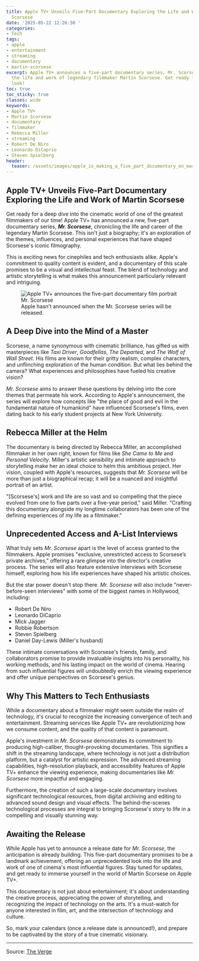 ```yaml
---
title: Apple TV+ Unveils Five-Part Documentary Exploring the Life and Work of Martin
  Scorsese
date: '2025-05-22 12:26:30 '
categories:
- Tech
tags:
- apple
- entertainment
- streaming
- documentary
- martin-scorsese
excerpt: Apple TV+ announces a five-part documentary series, Mr. Scorsese, exploring
  the life and work of legendary filmmaker Martin Scorsese. Get ready for an in-depth
  look!
toc: true
toc_sticky: true
classes: wide
keywords:
- Apple TV+
- Martin Scorsese
- documentary
- filmmaker
- Rebecca Miller
- streaming
- Robert De Niro
- Leonardo DiCaprio
- Steven Spielberg
header:
  teaser: /assets/images/apple_is_making_a_five_part_documentary_on_martin__20250522122630.jpg
---
```


## Apple TV+ Unveils Five-Part Documentary Exploring the Life and Work of Martin Scorsese

Get ready for a deep dive into the cinematic world of one of the greatest filmmakers of our time! Apple TV+ has announced a new, five-part documentary series, ***Mr. Scorsese***, chronicling the life and career of the legendary Martin Scorsese. This isn't just a biography; it's an exploration of the themes, influences, and personal experiences that have shaped Scorsese's iconic filmography.

This is exciting news for cinephiles and tech enthusiasts alike. Apple's commitment to quality content is evident, and a documentary of this scale promises to be a visual and intellectual feast. The blend of technology and artistic storytelling is what makes this announcement particularly relevant and intriguing.

<figure>

<img alt="Apple TV+ announces the five-part documentary film portrait Mr. Scorsese" src="https://platform.theverge.com/wp-content/uploads/sites/2/2025/05/052125_apple_tv_announces_the_five_part_documentary_film_portrait_mr_scorsese_Big_Image_01_big_image_post.jpg?quality=90&strip=all&crop=0,0,100,100" />
	<figcaption>Apple hasn’t announced when the Mr. Scorsese series will be released.</figcaption>
</figure>

## A Deep Dive into the Mind of a Master

Scorsese, a name synonymous with cinematic brilliance, has gifted us with masterpieces like *Taxi Driver*, *Goodfellas*, *The Departed*, and *The Wolf of Wall Street*. His films are known for their gritty realism, complex characters, and unflinching exploration of the human condition. But what lies behind the camera? What experiences and philosophies have fueled his creative vision?

*Mr. Scorsese* aims to answer these questions by delving into the core themes that permeate his work. According to Apple's announcement, the series will explore how concepts like "the place of good and evil in the fundamental nature of humankind" have influenced Scorsese's films, even dating back to his early student projects at New York University.

## Rebecca Miller at the Helm

The documentary is being directed by Rebecca Miller, an accomplished filmmaker in her own right, known for films like *She Came to Me* and *Personal Velocity*. Miller's artistic sensibility and intimate approach to storytelling make her an ideal choice to helm this ambitious project. Her vision, coupled with Apple's resources, suggests that *Mr. Scorsese* will be more than just a biographical recap; it will be a nuanced and insightful portrait of an artist.

"[Scorsese's] work and life are so vast and so compelling that the piece evolved from one to five parts over a five-year period," said Miller. "Crafting this documentary alongside my longtime collaborators has been one of the defining experiences of my life as a filmmaker."

## Unprecedented Access and A-List Interviews

What truly sets *Mr. Scorsese* apart is the level of access granted to the filmmakers. Apple promises "exclusive, unrestricted access to Scorsese’s private archives," offering a rare glimpse into the director's creative process. The series will also feature extensive interviews with Scorsese himself, exploring how his life experiences have shaped his artistic choices.

But the star power doesn't stop there. *Mr. Scorsese* will also include "never-before-seen interviews" with some of the biggest names in Hollywood, including: 

*   Robert De Niro
*   Leonardo DiCaprio
*   Mick Jagger
*   Robbie Robertson
*   Steven Spielberg
*   Daniel Day-Lewis (Miller's husband)

These intimate conversations with Scorsese's friends, family, and collaborators promise to provide invaluable insights into his personality, his working methods, and his lasting impact on the world of cinema. Hearing from such influential figures will undoubtedly enrich the viewing experience and offer unique perspectives on Scorsese's genius.

## Why This Matters to Tech Enthusiasts

While a documentary about a filmmaker might seem outside the realm of technology, it's crucial to recognize the increasing convergence of tech and entertainment. Streaming services like Apple TV+ are revolutionizing how we consume content, and the quality of that content is paramount.

Apple's investment in *Mr. Scorsese* demonstrates its commitment to producing high-caliber, thought-provoking documentaries. This signifies a shift in the streaming landscape, where technology is not just a distribution platform, but a catalyst for artistic expression. The advanced streaming capabilities, high-resolution playback, and accessibility features of Apple TV+ enhance the viewing experience, making documentaries like *Mr. Scorsese* more impactful and engaging.

Furthermore, the creation of such a large-scale documentary involves significant technological resources, from digital archiving and editing to advanced sound design and visual effects. The behind-the-scenes technological processes are integral to bringing Scorsese's story to life in a compelling and visually stunning way.

## Awaiting the Release

While Apple has yet to announce a release date for *Mr. Scorsese*, the anticipation is already building. This five-part documentary promises to be a landmark achievement, offering an unprecedented look into the life and work of one of cinema's most influential figures. Stay tuned for updates, and get ready to immerse yourself in the world of Martin Scorsese on Apple TV+.

This documentary is not just about entertainment; it's about understanding the creative process, appreciating the power of storytelling, and recognizing the impact of technology on the arts. It's a must-watch for anyone interested in film, art, and the intersection of technology and culture.

So, mark your calendars (once a release date is announced!), and prepare to be captivated by the story of a true cinematic visionary.


---

Source: [The Verge](https://www.theverge.com/news/672393/apple-tv-plus-martin-scorsese-documentary)